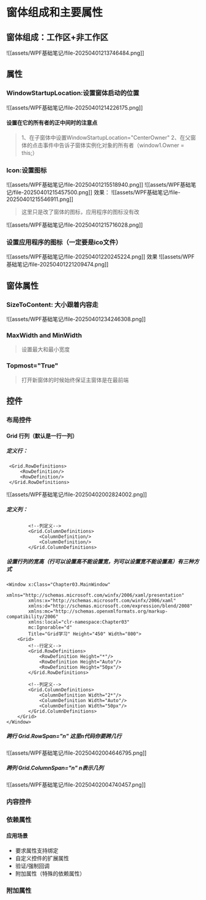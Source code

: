 # 窗体组成和主要属性
## 窗体组成：工作区+非工作区
![[assets/WPF基础笔记/file-20250401213746484.png]]
## 属性
### WindowStartupLocation:设置窗体启动的位置
![[assets/WPF基础笔记/file-20250401214226175.png]]
#### 设置在它的所有者的正中间时的注意点
>1、在子窗体中设置WindowStartupLocation="CenterOwner"
>2、在父窗体的点击事件中告诉子窗体实例化对象的所有者（window1.Owner = this;）
### Icon:设置图标
![[assets/WPF基础笔记/file-20250401215518940.png]]
![[assets/WPF基础笔记/file-20250401215457500.png]]
效果：
![[assets/WPF基础笔记/file-20250401215546911.png]]
>这里只是改了窗体的图标，应用程序的图标没有改

![[assets/WPF基础笔记/file-20250401215716028.png]]
### 设置应用程序的图标（一定要是ico文件）
![[assets/WPF基础笔记/file-20250401220245224.png]]
效果
![[assets/WPF基础笔记/file-20250401221209474.png]]
## 窗体属性
### SizeToContent: 大小跟着内容走
![[assets/WPF基础笔记/file-20250401234246308.png]]
### MaxWidth and MinWidth
>设置最大和最小宽度
### Topmost="True"
>打开新窗体的时候始终保证主窗体是在最前端


## 控件
### 布局控件
#### Grid 行列（默认是一行一列）
##### 定义行：
```
 <Grid.RowDefinitions>
     <RowDefinition/>
     <RowDefinition/>
 </Grid.RowDefinitions>
```
![[assets/WPF基础笔记/file-20250402002824002.png]]
##### 定义列：
```
        <!--列定义-->
        <Grid.ColumnDefinitions>
            <ColumnDefinition/>
            <ColumnDefinition/>
        </Grid.ColumnDefinitions>
```
##### 设置行列的宽高（行可以设置高不能设置宽，列可以设置宽不能设置高）有三种方式
```
<Window x:Class="Chapter03.MainWindow"
        xmlns="http://schemas.microsoft.com/winfx/2006/xaml/presentation"
        xmlns:x="http://schemas.microsoft.com/winfx/2006/xaml"
        xmlns:d="http://schemas.microsoft.com/expression/blend/2008"
        xmlns:mc="http://schemas.openxmlformats.org/markup-compatibility/2006"
        xmlns:local="clr-namespace:Chapter03"
        mc:Ignorable="d"
        Title="Grid学习" Height="450" Width="800">
    <Grid>
        <!--行定义-->
        <Grid.RowDefinitions>
            <RowDefinition Height="*"/>
            <RowDefinition Height="Auto"/>
            <RowDefinition Height="50px"/>
        </Grid.RowDefinitions>
        
        <!--列定义-->
        <Grid.ColumnDefinitions>
            <ColumnDefinition Width="2*"/>
            <ColumnDefinition Width="Auto"/>
            <ColumnDefinition Width="50px"/>
        </Grid.ColumnDefinitions>
    </Grid>
</Window>
```
##### 跨行 Grid.RowSpan="n"  这里n代码你要跨几行
![[assets/WPF基础笔记/file-20250402004646795.png]]
##### 跨列   Grid.ColumnSpan="n" n表示几列
![[assets/WPF基础笔记/file-20250402004740457.png]]
### 内容控件

### 依赖属性
#### 应用场景
* 要求属性支持绑定
* 自定义控件的扩展属性
* 验证/强制回调
* 附加属性（特殊的依赖属性）

### 附加属性 



